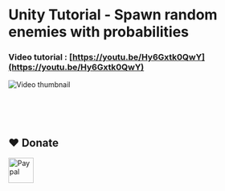 # Unity Tutorial - Spawn random enemies with probabilities

### Video tutorial : [https://youtu.be/Hy6Gxtk0QwY](https://youtu.be/Hy6Gxtk0QwY)

![Video thumbnail](https://img.youtube.com/vi/Hy6Gxtk0QwY/0.jpg)


<br><br>
<br>
## ❤️ Donate  
<a href="https://paypal.me/hamzaherbou" title="https://paypal.me/hamzaherbou" target="_blank"><img align="left" height="50" src="https://www.mediafire.com/convkey/72dc/iz78ys7vtfsl957zg.jpg" alt="Paypal"></a>
